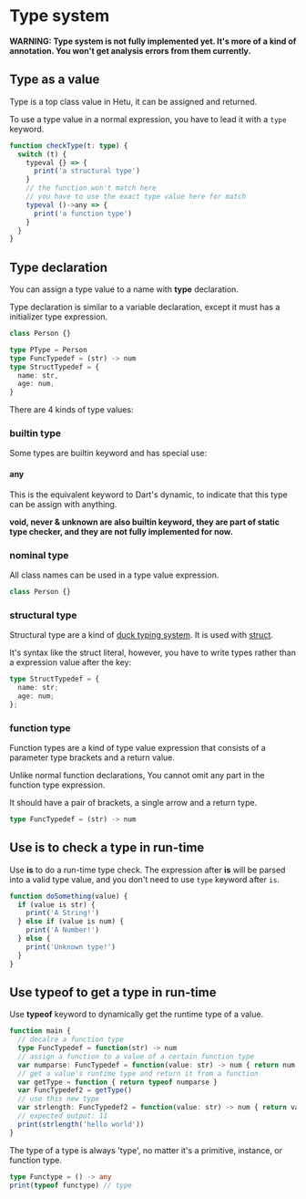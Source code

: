 # Type system

**WARNING: Type system is not fully implemented yet. It's more of a kind of annotation. You won't get analysis errors from them currently.**

## Type as a value

Type is a top class value in Hetu, it can be assigned and returned.

To use a type value in a normal expression, you have to lead it with a `type` keyword.

```typescript
function checkType(t: type) {
  switch (t) {
    typeval {} => {
      print('a structural type')
    }
    // the function won't match here
    // you have to use the exact type value here for match
    typeval ()->any => {
      print('a function type')
    }
  }
}
```

## Type declaration

You can assign a type value to a name with **type** declaration.

Type declaration is similar to a variable declaration, except it must has a initializer type expression.

```typescript
class Person {}

type PType = Person
type FuncTypedef = (str) -> num
type StructTypedef = {
  name: str,
  age: num,
}
```

There are 4 kinds of type values:

### builtin type

Some types are builtin keyword and has special use:

#### any

This is the equivalent keyword to Dart's dynamic, to indicate that this type can be assign with anything.

**void, never & unknown are also builtin keyword, they are part of static type checker, and they are not fully implemented for now.**

### nominal type

All class names can be used in a type value expression.

```typescript
class Person {}
```

### structural type

Structural type are a kind of [duck typing system](https://en.wikipedia.org/wiki/Duck_typing). It is used with [struct](../struct/readme.md).

It's syntax like the struct literal, however, you have to write types rather than a expression value after the key:

```typescript
type StructTypedef = {
  name: str;
  age: num;
};
```

### function type

Function types are a kind of type value expression that consists of a parameter type brackets and a return value.

Unlike normal function declarations, You cannot omit any part in the function type expression.

It should have a pair of brackets, a single arrow and a return type.

```typescript
type FuncTypedef = (str) -> num
```

## Use is to check a type in run-time

Use **is** to do a run-time type check. The expression after **is** will be parsed into a valid type value, and you don't need to use `type` keyword after `is`.

```typescript
function doSomething(value) {
  if (value is str) {
    print('A String!')
  } else if (value is num) {
    print('A Number!')
  } else {
    print('Unknown type!')
  }
}
```

## Use typeof to get a type in run-time

Use **typeof** keyword to dynamically get the runtime type of a value.

```typescript
function main {
  // decalre a function type
  type FuncTypedef = function(str) -> num
  // assign a function to a value of a certain function type
  var numparse: FuncTypedef = function(value: str) -> num { return num.parse(value) }
  // get a value's runtime type and return it from a function
  var getType = function { return typeof numparse }
  var FuncTypedef2 = getType()
  // use this new type
  var strlength: FuncTypedef2 = function(value: str) -> num { return value.length }
  // expected output: 11
  print(strlength('hello world'))
}
```

The type of a type is always 'type', no matter it's a primitive, instance, or function type.

```typescript
type Functype = () -> any
print(typeof functype) // type
```
